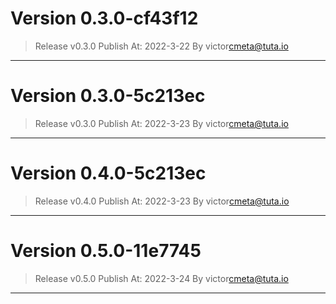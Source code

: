 
# Version 0.3.0-cf43f12
    
> Release v0.3.0
 Publish At: 2022-3-22 By victor<cmeta@tuta.io>
---

# Version 0.3.0-5c213ec
    
> Release v0.3.0
 Publish At: 2022-3-23 By victor<cmeta@tuta.io>
---

# Version 0.4.0-5c213ec
    
> Release v0.4.0
 Publish At: 2022-3-23 By victor<cmeta@tuta.io>
---

# Version 0.5.0-11e7745
    
> Release v0.5.0
 Publish At: 2022-3-24 By victor<cmeta@tuta.io>
---
